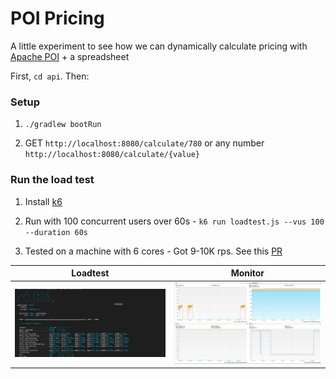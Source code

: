# POI Pricing

A little experiment to see how we can dynamically calculate pricing with [Apache POI](https://poi.apache.org/) + a spreadsheet

First, `cd api`. Then:

### Setup

1. `./gradlew bootRun`

2. GET `http://localhost:8080/calculate/780` or any number `http://localhost:8080/calculate/{value}`

### Run the load test

1. Install [k6](https://k6.io/)

2. Run with 100 concurrent users over 60s - `k6 run loadtest.js --vus 100 --duration 60s`

3. Tested on a machine with 6 cores - Got 9-10K rps. See this [PR](https://github.com/geekyme/poi-pricing/pull/3)

|      Loadtest       |      Monitor      |
| :-----------------: | :---------------: |
| ![](./loadtest.png) | ![](./memory.png) |
